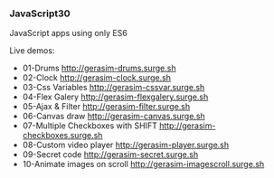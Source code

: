 ### JavaScript30
JavaScript apps using only ES6

Live demos:
- 01-Drums http://gerasim-drums.surge.sh
- 02-Clock http://gerasim-clock.surge.sh
- 03-Css Variables http://gerasim-cssvar.surge.sh
- 04-Flex Galery http://gerasim-flexgalery.surge.sh
- 05-Ajax & Filter http://gerasim-filter.surge.sh
- 06-Canvas draw http://gerasim-canvas.surge.sh
- 07-Multiple Checkboxes with SHIFT http://gerasim-checkboxes.surge.sh
- 08-Custom video player http://gerasim-player.surge.sh
- 09-Secret code http://gerasim-secret.surge.sh
- 10-Animate images on scroll http://gerasim-imagescroll.surge.sh
